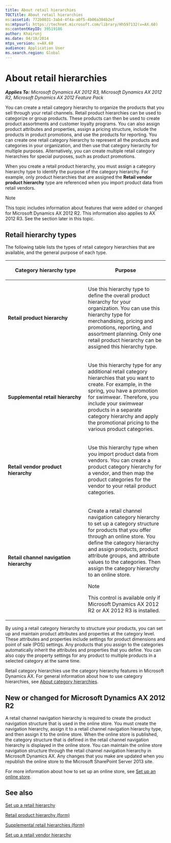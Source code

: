 ```yaml
---
title: About retail hierarchies
TOCTitle: About retail hierarchies
ms:assetid: 772b0031-3ab4-4f4a-a0f5-4b06a304b2ef
ms:mtpsurl: https://technet.microsoft.com/library/Hh597132(v=AX.60)
ms:contentKeyID: 39519186
author: Khairunj
ms.date: 04/18/2014
mtps_version: v=AX.60
audience: Application User
ms.search.region: Global
---
```


# About retail hierarchies 


_**Applies To:** Microsoft Dynamics AX 2012 R3, Microsoft Dynamics AX 2012 R2, Microsoft Dynamics AX 2012 Feature Pack_

You can create a retail category hierarchy to organize the products that you sell through your retail channels. Retail product hierarchies can be used to categorize or group products. These products can then be used to create product assortments and customer loyalty programs. You can also assign product attributes and properties, assign a pricing structure, include the products in product promotions, and use the products for reporting. You can create one retail category hierarchy to represent all the products and categories in your organization, and then use that category hierarchy for multiple purposes. Alternatively, you can create multiple retail category hierarchies for special purposes, such as product promotions.

When you create a retail product hierarchy, you must assign a category hierarchy type to identify the purpose of the category hierarchy. For example, only product hierarchies that are assigned the **Retail vendor product hierarchy** type are referenced when you import product data from retail vendors.


> [!NOTE]
> <P>This topic includes information about features that were added or changed for Microsoft Dynamics AX 2012 R2. This information also applies to AX 2012 R3. See the section later in this topic.</P>



## Retail hierarchy types

The following table lists the types of retail category hierarchies that are available, and the general purpose of each type.

<table>
<colgroup>
<col style="width: 50%" />
<col style="width: 50%" />
</colgroup>
<thead>
<tr class="header">
<th><p>Category hierarchy type</p></th>
<th><p>Purpose</p></th>
</tr>
</thead>
<tbody>
<tr class="odd">
<td><p><strong>Retail product hierarchy</strong></p></td>
<td><p>Use this hierarchy type to define the overall product hierarchy for your organization. You can use this hierarchy type for merchandising, pricing and promotions, reporting, and assortment planning. Only one retail product hierarchy can be assigned this hierarchy type.</p></td>
</tr>
<tr class="even">
<td><p><strong>Supplemental retail hierarchy</strong></p></td>
<td><p>Use this hierarchy type for any additional retail category hierarchies that you want to create. For example, in the spring, you have a promotion for swimwear. Therefore, you include your swimwear products in a separate category hierarchy and apply the promotional pricing to the various product categories.</p></td>
</tr>
<tr class="odd">
<td><p><strong>Retail vendor product hierarchy</strong></p></td>
<td><p>Use this hierarchy type when you import product data from vendors. You can create a product category hierarchy for a vendor, and then map the product categories for the vendor to your retail product categories.</p></td>
</tr>
<tr class="even">
<td><p><strong>Retail channel navigation hierarchy</strong></p></td>
<td><p>Create a retail channel navigation category hierarchy to set up a category structure for products that you offer through an online store. You define the category hierarchy and assign products, product attribute groups, and attribute values to the categories. Then assign the category hierarchy to an online store.</p>
<div class="alert">

> [!NOTE]
> <P>This control is available only if Microsoft Dynamics AX 2012 R2 or AX 2012 R3 is installed.</P>


</div></td>
</tr>
</tbody>
</table>


By using a retail category hierarchy to structure your products, you can set up and maintain product attributes and properties at the category level. These attributes and properties include settings for product dimensions and point of sale (POS) settings. Any products that you assign to the categories automatically inherit the attributes and properties that you define. You can also copy the property settings for any product to multiple products in a selected category at the same time.

Retail category hierarchies use the category hierarchy features in Microsoft Dynamics AX. For general information about how to use category hierarchies, see [About category hierarchies](about-category-hierarchies.md).

## New or changed for Microsoft Dynamics AX 2012 R2

A retail channel navigation hierarchy is required to create the product navigation structure that is used in the online store. You must create the navigation hierarchy, assign it to a retail channel navigation hierarchy type, and then assign it to the online store. When the online store is published, the category structure that is defined in the retail channel navigation hierarchy is displayed in the online store. You can maintain the online store navigation structure through the retail channel navigation hierarchy in Microsoft Dynamics AX. Any changes that you make are updated when you republish the online store to the Microsoft SharePoint Server 2013 site.

For more information about how to set up an online store, see [Set up an online store](set-up-an-online-store.md).

## See also

[Set up a retail hierarchy](set-up-a-retail-hierarchy.md)

[Retail product hierarchy (form)](https://technet.microsoft.com/library/hh597208\(v=ax.60\))

[Supplemental retail hierarchies (form)](https://technet.microsoft.com/library/hh597337\(v=ax.60\))

[Set up a retail vendor hierarchy](set-up-a-retail-vendor-hierarchy.md)

  


